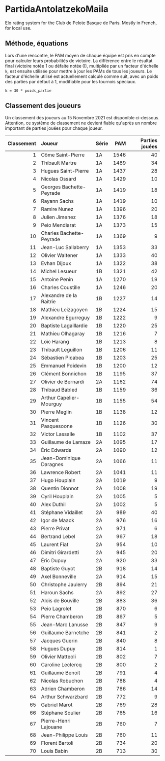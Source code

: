 # PartidaAntolatzekoMaila
Elo rating system for the Club de Pelote Basque de Paris. Mostly in French, for local use.

## Méthode, équations
Lors d'une rencontre, le PAM moyen de chaque équipe est pris en compte pour calculer leurs probabilités de victoire. La différence entre le résultat final (victoire notée 1 ou défaite notée 0), multipliée par un facteur d'échelle `k`, est ensuite utilisée pour mettre à jour les PAMs de tous les joueurs. Le facteur d'échelle utilisé est actuellement calculé comme suit, avec un poids des parties par défaut à 1, modifiable pour les tournois spéciaux.

```
k = 30 * poids_partie
```

## Classement des joueurs
Un classement des joueurs au 15 Novembre 2021 est disponible ci-dessous. Attention, ce système de classement ne devient fiable qu'après un nombre important de parties jouées pour chaque joueur.

|   Classement | Joueur                   | Série   |   PAM |   Parties jouées |
|-------------:|:-------------------------|:--------|------:|-----------------:|
|            1 | Côme Saint-Pierre        | 1A      |  1546 |               40 |
|            2 | Thibault Martre          | 1A      |  1489 |               34 |
|            3 | Hugues Saint-Pierre      | 1A      |  1437 |               28 |
|            4 | Nicolas Ossard           | 1A      |  1429 |               10 |
|            5 | Georges Bachette-Peyrade | 1A      |  1419 |               18 |
|            6 | Rayann Sachs             | 1A      |  1419 |               10 |
|            7 | Ramire Nunez             | 1A      |  1396 |               20 |
|            8 | Julien Jimenez           | 1A      |  1376 |               18 |
|            9 | Peio Mendiarat           | 1A      |  1373 |               15 |
|           10 | Charles Bachette-Peyrade | 1A      |  1369 |                9 |
|           11 | Jean-Luc Sallaberry      | 1A      |  1353 |               33 |
|           12 | Olivier Waltener         | 1A      |  1333 |               40 |
|           13 | Evhan Dijoux             | 1A      |  1322 |               38 |
|           14 | Michel Lesueur           | 1B      |  1321 |               42 |
|           15 | Antoine Penin            | 1A      |  1270 |               19 |
|           16 | Charles Coustille        | 1A      |  1246 |               20 |
|           17 | Alexandre de la Raitrie  | 1B      |  1227 |               14 |
|           18 | Mathieu Leizagoyen       | 1B      |  1224 |               15 |
|           19 | Alexandre Egurreguy      | 1B      |  1222 |                9 |
|           20 | Baptiste Lagaillardie    | 1B      |  1220 |               25 |
|           21 | Mathieu Olhagaray        | 1B      |  1216 |                7 |
|           22 | Loïc Harang              | 1B      |  1213 |                8 |
|           23 | Thibault Leguillon       | 1B      |  1206 |               11 |
|           24 | Sébastien Picabea        | 1B      |  1203 |               25 |
|           25 | Emmanuel Poidevin        | 1B      |  1200 |               12 |
|           26 | Clément Bonnichon        | 1B      |  1195 |               37 |
|           27 | Olivier de Bernardi      | 2A      |  1162 |               74 |
|           28 | Thibaud Babled           | 1B      |  1159 |               36 |
|           29 | Arthur Capelier-Mourguy  | 1B      |  1155 |               54 |
|           30 | Pierre Meglin            | 1B      |  1138 |               12 |
|           31 | Vincent Pasquesoone      | 1B      |  1126 |               30 |
|           32 | Victor Lassalle          | 1B      |  1102 |               37 |
|           33 | Guillaume de Lamaze      | 2A      |  1095 |               17 |
|           34 | Éric Edwards             | 2A      |  1090 |               12 |
|           35 | Jean-Dominique Daragnes  | 2A      |  1066 |               11 |
|           36 | Lawrence Robert          | 2A      |  1041 |               11 |
|           37 | Hugo Houplain            | 2A      |  1019 |                9 |
|           38 | Quentin Dionnot          | 2A      |  1008 |               19 |
|           39 | Cyril Houplain           | 2A      |  1005 |                5 |
|           40 | Alex Duthil              | 2A      |  1002 |                5 |
|           41 | Stéphane Vidaillet       | 2A      |   989 |               40 |
|           42 | Igor de Maack            | 2A      |   976 |               16 |
|           43 | Pierre Privat            | 2A      |   971 |                6 |
|           44 | Bertrand Lebel           | 2A      |   967 |               18 |
|           45 | Laurent Fiat             | 2A      |   954 |               10 |
|           46 | Dimitri Girardetti       | 2A      |   945 |               20 |
|           47 | Éric Dupuy               | 2A      |   920 |               33 |
|           48 | Baptiste Guyot           | 2B      |   918 |               14 |
|           49 | Axel Bonneville          | 2A      |   914 |               15 |
|           50 | Christophe Jaulerry      | 2B      |   894 |               21 |
|           51 | Haroun Sachs             | 2A      |   892 |               27 |
|           52 | Aloïs de Bouville        | 2B      |   883 |               36 |
|           53 | Peio Lagrolet            | 2B      |   870 |                6 |
|           54 | Pierre Chamberon         | 2B      |   867 |                5 |
|           55 | Jean-Marc Lanusse        | 2B      |   847 |                9 |
|           56 | Guillaume Barnetche      | 2B      |   841 |                2 |
|           57 | Jacques Guerin           | 2B      |   840 |                8 |
|           58 | Hugues Dupuy             | 2B      |   814 |                1 |
|           59 | Olivier Matteoli         | 2B      |   802 |                7 |
|           60 | Caroline Leclercq        | 2B      |   800 |                2 |
|           61 | Guillaume Benoit         | 2B      |   791 |                4 |
|           62 | Nicolas Robuchon         | 2B      |   788 |                4 |
|           63 | Adrien Chamberon         | 2B      |   786 |               14 |
|           64 | Arthur Schwarzbard       | 2B      |   772 |                9 |
|           65 | Gabriel Marot            | 2B      |   769 |               28 |
|           66 | Stéphane Soulier         | 2B      |   765 |               16 |
|           67 | Pierre-Henri Lajouane    | 2B      |   760 |                7 |
|           68 | Jean-Philippe Louis      | 2B      |   760 |               11 |
|           69 | Florent Bartoli          | 2B      |   734 |               20 |
|           70 | Louis Babin              | 2B      |   713 |               30 |
